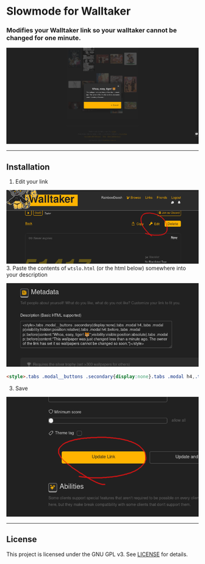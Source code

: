 # Slowmode for Walltaker
### Modifies your Walltaker link so your walltaker cannot be changed for one minute.

![Warning Dialog](screenshots/SlowmodeAction.png)

---
## Installation
1. Edit your link

![Step 1](screenshots/WT1.png)
3. Paste the contents of `wtslo.html` (or the html below) somewhere into your description

![Step 2](screenshots/WT2.png)
```html
<style>.tabs .modal__buttons .secondary{display:none}.tabs .modal h4,.tabs .modal p{visibility:hidden;position:relative}.tabs .modal h4::before,.tabs .modal p::before{content:"Whoa, easy, tiger! 🐯";visibility:visible;position:absolute}.tabs .modal p::before{content:"This wallpaper was just changed less than a minute ago. The owner of the link has set it so wallpapers cannot be changed so soon."}</style>
```
3. Save

![Step 3](screenshots/WT3.png)

---
## License
This project is licensed under the GNU GPL v3. See [LICENSE](LICENSE) for details.
